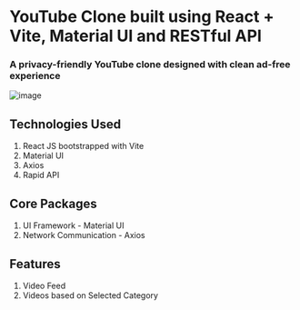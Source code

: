 # YouTube Clone built using React + Vite, Material UI and RESTful API

### A privacy-friendly YouTube clone designed with clean ad-free experience

![image](https://github.com/ducksblock/youtube-clone/assets/105146670/9d0c4f3e-2c67-4207-88e6-fb410fc31370)


## Technologies Used

1. React JS bootstrapped with Vite
2. Material UI
3. Axios 
4. Rapid API

## Core Packages

1. UI Framework - Material UI
2. Network Communication - Axios

## Features

1. Video Feed
2. Videos based on Selected Category
